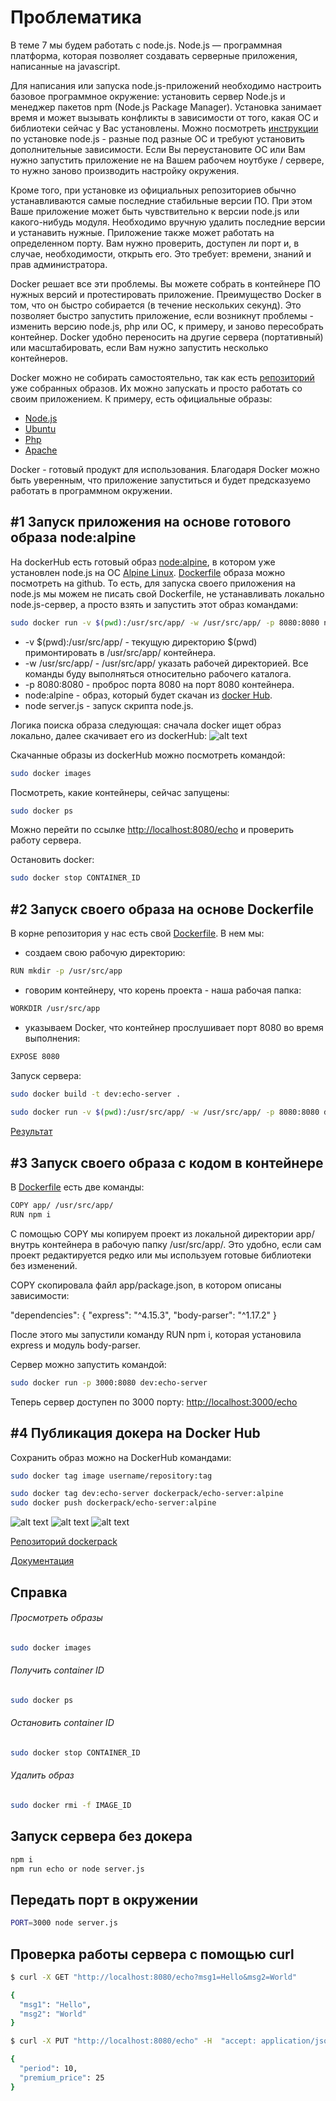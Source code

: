 # Проблематика

В теме 7 мы будем работать с node.js. Node.js — программная платформа, которая позволяет создавать серверные приложения, написанные на javascript.

Для написания или запуска node.js-приложений необходимо настроить базовое программное окружение: установить сервер Node.js и менеджер пакетов npm (Node.js Package Manager). Установка занимает время и может вызывать конфликты в зависимости от того, какая ОС и библиотеки сейчас у Вас установлены. Можно посмотреть [инструкции](https://nodejs.org/uk/download/package-manager/) по установке node.js - разные под разные ОС и требуют установить дополнительные зависимости. Если Вы переустановите ОС или Вам нужно запустить приложение не на Вашем рабочем ноутбуке / сервере, то нужно заново производить настройку окружения.

Кроме того, при установке из официальных репозиториев обычно устанавливаются самые последние стабильные версии ПО. При этом Ваше приложение может быть чувствительно к версии node.js или какого-нибудь модуля. Необходимо вручную удалить последние версии и устанавить нужные. Приложение также может работать на определенном порту. Вам нужно проверить, доступен ли порт и, в случае, необходимости, открыть его. Это требует: времени, знаний и прав администратора.

Docker решает все эти проблемы. Вы можете собрать в контейнере ПО нужных версий и протестировать приложение. Преимущество Docker в том, что он быстро собирается (в течение нескольких секунд). Это позволяет быстро запустить приложение, если возникнут проблемы - изменить версию node.js, php или ОС, к примеру, и заново пересобрать контейнер. Docker удобно переносить на другие сервера (портативный) или масштабировать, если Вам нужно запустить несколько контейнеров.

Docker можно не собирать самостоятельно, так как есть [репозиторий](https://hub.docker.com/) уже собранных образов. Их можно запускать и просто работать со своим приложением. К примеру, есть официальные образы:
 - [Node.js](https://hub.docker.com/_/node/)
 - [Ubuntu](https://hub.docker.com/_/ubuntu/)
 - [Php](https://hub.docker.com/_/php/)
 - [Apache](https://hub.docker.com/_/httpd/)

Docker - готовый продукт для использования. Благодаря Docker можно быть уверенным, что приложение запуститься и будет предсказуемо работать в программном окружении.

## #1 Запуск приложения на основе готового образа node:alpine

На dockerHub есть готовый образ [node:alpine](https://hub.docker.com/_/node/), в котором уже установлен node.js на ОС [Alpine Linux](https://ru.wikipedia.org/wiki/Alpine_Linux). [Dockerfile](https://github.com/nodejs/docker-node/blob/f547c4c7281027d5d90f4665815140126e1f70d5/8.2/alpine/Dockerfile) образа можно посмотреть на github. То есть, для запуска своего приложения на node.js мы можем не писать свой Dockerfile, не устанавливать локально node.js-сервер, а просто взять и запустить этот образ командами:

```bash
sudo docker run -v $(pwd):/usr/src/app/ -w /usr/src/app/ -p 8080:8080 node:alpine npm install && node server.js
```
+ -v $(pwd):/usr/src/app/ - текущую директорию $(pwd) примонтировать в /usr/src/app/ контейнера.
+ -w /usr/src/app/ - /usr/src/app/ указать рабочей директорией. Все команды буду выполняться относительно рабочего каталога.
+ -p 8080:8080 - проброс порта 8080 на порт 8080 контейнера.
+ node:alpine - образ, который будет скачан из [docker Hub](https://hub.docker.com/_/node/).
+ node server.js - запуск скрипта node.js.

Логика поиска образа следующая: сначала docker ищет образ локально, далее скачивает его из dockerHub:
![alt text](http://upload.p97test.fozzytest.ru/img/597ebf0ad2850.png)

Скачанные образы из dockerHub можно посмотреть командой:
```bash
sudo docker images
```
Посмотреть, какие контейнеры, сейчас запущены:
```bash
sudo docker ps
```

Можно перейти по ссылке [http://localhost:8080/echo](http://localhost:8080/echo?Anastasia=hello&Andrei=hello&Sergei=hello) и проверить работу сервера.

Остановить docker:
```bash
sudo docker stop CONTAINER_ID
```
## #2 Запуск своего образа на основе Dockerfile

В корне репозитория у нас есть свой [Dockerfile](https://github.com/lyubovmaslyannikova/nodejs/blob/master/Dockerfile).
В нем мы:

+ создаем свою рабочую директорию:

```bash
RUN mkdir -p /usr/src/app
```

+ говорим контейнеру, что корень проекта - наша рабочая папка:

```bash
WORKDIR /usr/src/app
```

+ указываем Docker, что контейнер прослушивает порт 8080 во время выполнения:

```bash
EXPOSE 8080
```
Запуск сервера:

```bash
sudo docker build -t dev:echo-server .
 
sudo docker run -v $(pwd):/usr/src/app/ -w /usr/src/app/ -p 8080:8080 dev:echo-server npm install && npm run echo
```

[Результат](http://localhost:8080/echo?%27%27=%D0%9E%D0%BD%20%D1%81%D0%BA%D0%B0%D0%B7%D0%B0%D0%BB:%20%C2%AB%D0%9F%D0%BE%D0%B5%D1%85%D0%B0%D0%BB%D0%B8!&%27%27=%D0%9E%D0%BD%20%D0%B2%D0%B7%D0%BC%D0%B0%D1%85%D0%BD%D1%83%D0%BB%20%D1%80%D1%83%D0%BA%D0%BE%D0%B9.&%27%27=%D0%A1%D0%BB%D0%BE%D0%B2%D0%BD%D0%BE%20%D0%B2%D0%B4%D0%BE%D0%BB%D1%8C%20%D0%BF%D0%BE%20%D0%9F%D0%B8%D1%82%D0%B5%D1%80%D1%81%D0%BA%D0%BE%D0%B9,%20%D0%9F%D0%B8%D1%82%D0%B5%D1%80%D1%81%D0%BA%D0%BE%D0%B9,&%27%27=%D0%9F%D1%80%D0%BE%D0%BD%D1%91%D1%81%D1%81%D1%8F%20%D0%BD%D0%B0%D0%B4%20%D0%97%D0%B5%D0%BC%D0%BB%D1%91%D0%B9%E2%80%A6)

## #3 Запуск своего образа с кодом в контейнере

В [Dockerfile](https://github.com/lyubovmaslyannikova/nodejs/blob/master/Dockerfile) есть две команды:

```bash
COPY app/ /usr/src/app/
RUN npm i
```

С помощью COPY мы копируем проект из локальной директории app/ внутрь контейнера в рабочую папку /usr/src/app/. Это удобно, если сам проект редактируется редко или мы используем готовые библиотеки без изменений.

COPY скопировала файл app/package.json, в котором описаны зависимости:

  "dependencies": {
    "express": "^4.15.3",
    "body-parser": "^1.17.2"
  }

После этого мы запустили команду RUN npm i, которая установила express и модуль body-parser.

Сервер можно запустить командой:
```bash
sudo docker run -p 3000:8080 dev:echo-server
```
Теперь сервер доступен по 3000 порту:
[http://localhost:3000/echo](http://localhost:3000/echo?domain=fozzy.com&Creation%20Date=1996-04-27T04:00:00Z&Admin%20Email=partners@fozzy.com)

## #4 Публикация докера на Docker Hub

Сохранить образ можно на DockerHub командами:
```bash
sudo docker tag image username/repository:tag

sudo docker tag dev:echo-server dockerpack/echo-server:alpine
sudo docker push dockerpack/echo-server:alpine
```

![alt text](http://upload.p97test.fozzytest.ru/img/597ecef8006b3.png)
![alt text](http://upload.p97test.fozzytest.ru/img/597ecfb47c121.png)
![alt text](http://upload.p97test.fozzytest.ru/img/597ed09377602.png)

[Репозиторий dockerpack](https://hub.docker.com/search/?isAutomated=0&isOfficial=0&page=1&pullCount=0&q=dockerpack&starCount=0)

[Документация](https://docs.docker.com/get-started/part2/#share-your-image)

## Справка
###### Просмотреть образы
```bash
sudo docker images
```

###### Получить container ID
```bash
sudo docker ps
```

###### Остановить container ID
```bash
sudo docker stop CONTAINER_ID
```

###### Удалить образ
```bash
sudo docker rmi -f IMAGE_ID
```

## Запуск сервера без докера
```bash
npm i
npm run echo or node server.js
```

## Передать порт в окружении
```bash
PORT=3000 node server.js
```

## Проверка работы сервера с помощью curl

```bash
$ curl -X GET "http://localhost:8080/echo?msg1=Hello&msg2=World"

{
  "msg1": "Hello",
  "msg2": "World"
}

$ curl -X PUT "http://localhost:8080/echo" -H  "accept: application/json" -H  "content-type: application/json" -d "{  \"period\": 10,  \"premium_price\": 25}"

{
  "period": 10,
  "premium_price": 25
}

```
